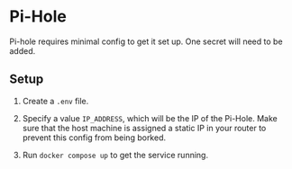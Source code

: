 # Pi-Hole

Pi-hole requires minimal config to get it set up. One secret will need to be added.

## Setup

1. Create a `.env` file.

2. Specify a value `IP_ADDRESS`, which will be the IP of the Pi-Hole. Make sure that the host machine is assigned a static IP in your router to prevent this config from being borked.

3. Run `docker compose up` to get the service running.
